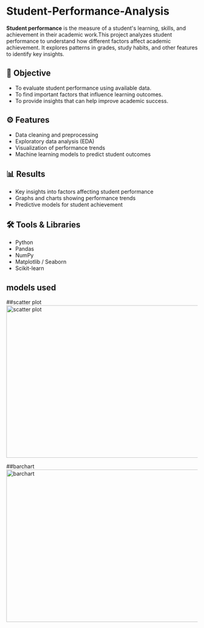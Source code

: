 # Student-Performance-Analysis
**Student performance** is the measure of a student's learning, skills, and achievement in their academic work.This project analyzes student performance to understand how different factors affect academic achievement. It explores patterns in grades, study habits, and other features to identify key insights.

## 🎯 Objective

* To evaluate student performance using available data.
* To find important factors that influence learning outcomes.
* To provide insights that can help improve academic success.

## ⚙️ Features

* Data cleaning and preprocessing
* Exploratory data analysis (EDA)
* Visualization of performance trends
* Machine learning models to predict student outcomes

## 📊 Results

* Key insights into factors affecting student performance
* Graphs and charts showing performance trends
* Predictive models for student achievement

## 🛠️ Tools & Libraries

* Python
* Pandas
* NumPy
* Matplotlib / Seaborn
* Scikit-learn

## models used

##scatter plot
<img width="600" height="400" alt="scatter plot" src="https://github.com/user-attachments/assets/a5fd12b0-4d79-4f19-ab31-4543d842f129" />

##barchart
<img width="600" height="400" alt="barchart" src="https://github.com/user-attachments/assets/4d6c7d59-a97c-4451-a061-3824d322a0c2" />
